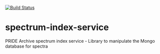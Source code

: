 [![Build Status](https://travis-ci.org/PRIDE-Archive/spectrum-index-service.svg)](https://travis-ci.org/PRIDE-Archive/spectrum-index-service)
# spectrum-index-service
PRIDE Archive spectrum index service - Library to manipulate the Mongo database for spectra
